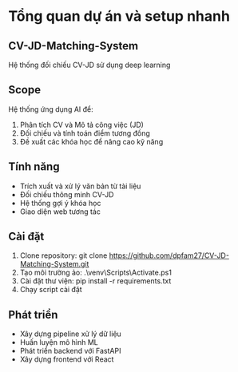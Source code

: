 # Tổng quan dự án và setup nhanh
## CV-JD-Matching-System
Hệ thống đối chiếu CV-JD sử dụng deep learning

## Scope
Hệ thống ứng dụng AI để:
1. Phân tích CV và Mô tả công việc (JD)
2. Đối chiếu và tính toán điểm tương đồng
3. Đề xuất các khóa học để nâng cao kỹ năng

## Tính năng
- Trích xuất và xử lý văn bản từ tài liệu
- Đối chiếu thông minh CV-JD
- Hệ thống gợi ý khóa học
- Giao diện web tương tác

## Cài đặt
1. Clone repository: git clone https://github.com/dpfam27/CV-JD-Matching-System.git
2. Tạo môi trường ảo: .\venv\Scripts\Activate.ps1
3. Cài đặt thư viện: pip install -r requirements.txt
4. Chạy script cài đặt

## Phát triển
- Xây dựng pipeline xử lý dữ liệu
- Huấn luyện mô hình ML
- Phát triển backend với FastAPI
- Xây dựng frontend với React


